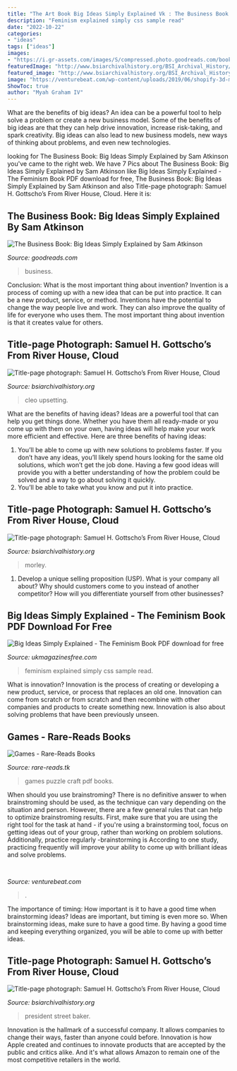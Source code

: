 ```yaml
---
title: "The Art Book Big Ideas Simply Explained Vk : The Business Book: Big Ideas Simply Explained By Sam Atkinson"
description: "Feminism explained simply css sample read"
date: "2022-10-22"
categories:
- "ideas"
tags: ["ideas"]
images:
- "https://i.gr-assets.com/images/S/compressed.photo.goodreads.com/books/1392986094i/20880529._UY630_SR1200,630_.jpg"
featuredImage: "http://www.bsiarchivalhistory.org/BSI_Archival_History/Woodys_World_files/droppedImage_13.jpg"
featured_image: "http://www.bsiarchivalhistory.org/BSI_Archival_History/Woodys_World_files/droppedImage_13.jpg"
image: "https://venturebeat.com/wp-content/uploads/2019/06/shopify-3d-models.jpg"
ShowToc: true
author: "Myah Graham IV"
---
```



What are the benefits of big ideas?
An idea can be a powerful tool to help solve a problem or create a new business model. Some of the benefits of big ideas are that they can help drive innovation, increase risk-taking, and spark creativity. Big ideas can also lead to new business models, new ways of thinking about problems, and even new technologies.

	

		
looking for The Business Book: Big Ideas Simply Explained by Sam Atkinson you've came to the right web. We have 7 Pics about The Business Book: Big Ideas Simply Explained by Sam Atkinson like Big Ideas Simply Explained - The Feminism Book PDF download for free, The Business Book: Big Ideas Simply Explained by Sam Atkinson and also Title-page photograph: Samuel H. Gottscho’s From River House, Cloud. Here it is:
		
    
## The Business Book: Big Ideas Simply Explained By Sam Atkinson

<img loading=lazy src="https://i.gr-assets.com/images/S/compressed.photo.goodreads.com/books/1392986094i/20880529._UY630_SR1200,630_.jpg" onerror="this.onerror=null;this.src='https://tse1.mm.bing.net/th?id=OIP.mzLj_VhZgAppeXJYtHXSoQHaD4&amp;pid=15.1';" alt="The Business Book: Big Ideas Simply Explained by Sam Atkinson">

_Source: goodreads.com_

>business. 

	

Conclusion: What is the most important thing about invention?
Invention is a process of coming up with a new idea that can be put into practice. It can be a new product, service, or method. Inventions have the potential to change the way people live and work. They can also improve the quality of life for everyone who uses them. The most important thing about invention is that it creates value for others.

    
## Title-page Photograph: Samuel H. Gottscho’s From River House, Cloud

<img loading=lazy src="https://www.bsiarchivalhistory.org/BSI_Archival_History/Woodys_World_files/droppedImage_23.jpg" onerror="this.onerror=null;this.src='https://tse2.mm.bing.net/th?id=OIP.vGFc5rRozmuVzVvsdxGoOgHaKG&amp;pid=15.1';" alt="Title-page photograph: Samuel H. Gottscho’s From River House, Cloud">

_Source: bsiarchivalhistory.org_

>cleo upsetting. 

	

What are the benefits of having ideas?
Ideas are a powerful tool that can help you get things done. Whether you have them all ready-made or you come up with them on your own, having ideas will help make your work more efficient and effective. Here are three benefits of having ideas: 
1. You’ll be able to come up with new solutions to problems faster. If you don’t have any ideas, you’ll likely spend hours looking for the same old solutions, which won’t get the job done. Having a few good ideas will provide you with a better understanding of how the problem could be solved and a way to go about solving it quickly. 
2. You’ll be able to take what you know and put it into practice.

    
## Title-page Photograph: Samuel H. Gottscho’s From River House, Cloud

<img loading=lazy src="https://www.bsiarchivalhistory.org/BSI_Archival_History/Woodys_World_files/droppedImage_3.png" onerror="this.onerror=null;this.src='https://tse1.mm.bing.net/th?id=OIP.VZ-HiY6I2PX38jrgsVFACAHaHs&amp;pid=15.1';" alt="Title-page photograph: Samuel H. Gottscho’s From River House, Cloud">

_Source: bsiarchivalhistory.org_

>morley. 

	

1. Develop a unique selling proposition (USP). What is your company all about? Why should customers come to you instead of another competitor? How will you differentiate yourself from other businesses? 

    
## Big Ideas Simply Explained - The Feminism Book PDF Download For Free

<img loading=lazy src="http://ukmagazinesfree.com/wp-content/uploads/2019/02/pOJSg3-inWk.jpg" onerror="this.onerror=null;this.src='https://tse4.mm.bing.net/th?id=OIP.yDxTKa4lNhUGcBTKo716YgHaIz&amp;pid=15.1';" alt="Big Ideas Simply Explained - The Feminism Book PDF download for free">

_Source: ukmagazinesfree.com_

>feminism explained simply css sample read. 

	

What is innovation?
Innovation is the process of creating or developing a new product, service, or process that replaces an old one. Innovation can come from scratch or from scratch and then recombine with other companies and products to create something new. Innovation is also about solving problems that have been previously unseen.

    
## Games - Rare-Reads Books

<img loading=lazy src="https://images-na.ssl-images-amazon.com/images/I/412YQW8W8XL._SX290_BO1,204,203,200_.jpg" onerror="this.onerror=null;this.src='https://tse1.mm.bing.net/th?id=OIP.CiIC3Wa4KTxU5_CXOtJq6QAAAA&amp;pid=15.1';" alt="Games - Rare-Reads Books">

_Source: rare-reads.tk_

>games puzzle craft pdf books. 

	

When should you use brainstroming?
There is no definitive answer to when brainstroming should be used, as the technique can vary depending on the situation and person. However, there are a few general rules that can help to optimize brainstroming results. First, make sure that you are using the right tool for the task at hand - if you're using a brainstorming tool, focus on getting ideas out of your group, rather than working on problem solutions. Additionally, practice regularly -brainstorming is According to one study, practicing frequently will improve your ability to come up with brilliant ideas and solve problems.

    
## 

<img loading=lazy src="https://venturebeat.com/wp-content/uploads/2019/06/shopify-3d-models.jpg" onerror="this.onerror=null;this.src='https://tse4.mm.bing.net/th?id=OIP.TT16MF0Uq6X0jOCyCSpPPwHaEo&amp;pid=15.1';" alt="">

_Source: venturebeat.com_

>. 

	

The importance of timing: How important is it to have a good time when brainstorming ideas?
Ideas are important, but timing is even more so. When brainstorming ideas, make sure to have a good time. By having a good time and keeping everything organized, you will be able to come up with better ideas.

    
## Title-page Photograph: Samuel H. Gottscho’s From River House, Cloud

<img loading=lazy src="http://www.bsiarchivalhistory.org/BSI_Archival_History/Woodys_World_files/droppedImage_13.jpg" onerror="this.onerror=null;this.src='https://tse4.mm.bing.net/th?id=OIP.8wLBw7xCubd0DvL1leX09QAAAA&amp;pid=15.1';" alt="Title-page photograph: Samuel H. Gottscho’s From River House, Cloud">

_Source: bsiarchivalhistory.org_

>president street baker. 

	

Innovation is the hallmark of a successful company. It allows companies to change their ways, faster than anyone could before. Innovation is how Apple created and continues to innovate products that are accepted by the public and critics alike. And it's what allows Amazon to remain one of the most competitive retailers in the world.

